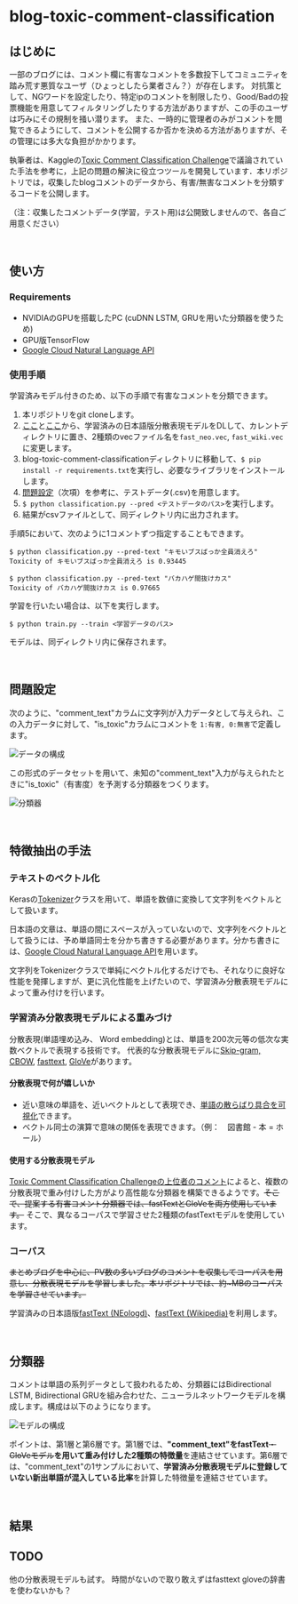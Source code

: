 # blog-toxic-comment-classification

## はじめに

一部のブログには、コメント欄に有害なコメントを多数投下してコミュニティを踏み荒す悪質なユーザ（ひょっとしたら業者さん？）が存在します。
対抗策として、NGワードを設定したり、特定ipのコメントを制限したり、Good/Badの投票機能を用意してフィルタリングしたりする方法がありますが、この手のユーザは巧みにその規制を掻い潜ります。
また、一時的に管理者のみがコメントを閲覧できるようにして、コメントを公開するか否かを決める方法がありますが、その管理には多大な負担がかかります。

執筆者は、Kaggleの[Toxic Comment Classification Challenge](https://www.kaggle.com/c/jigsaw-toxic-comment-classification-challenge)で議論されていた手法を参考に，上記の問題の解決に役立つツールを開発しています．本リポジトリでは，収集したblogコメントのデータから、有害/無害なコメントを分類するコードを公開します。

（注：収集したコメントデータ(学習，テスト用)は公開致しませんので、各自ご用意ください）

<br>

## 使い方
### Requirements

- NVIDIAのGPUを搭載したPC (cuDNN LSTM, GRUを用いた分類器を使うため)
- GPU版TensorFlow
- [Google Cloud Natural Language API](https://cloud.google.com/natural-language/docs/?hl=ja)

### 使用手順

学習済みモデル付きのため、以下の手順で有害なコメントを分類できます。

1. 本リポジトリをgit cloneします。
2. [ここ](https://drive.google.com/open?id=0ByFQ96A4DgSPUm9wVWRLdm5qbmc)と[ここ](https://www.dropbox.com/s/7digqy9ag3b9xeu/ja.tar.gz?dl=0)から、学習済みの日本語版分散表現モデルをDLして、カレントディレクトリに置き、2種類のvecファイル名を`fast_neo.vec`, `fast_wiki.vec`に変更します。
3. blog-toxic-comment-classificationディレクトリに移動して、`$ pip install -r requirements.txt`を実行し、必要なライブラリをインストールします。
4. [問題設定](https://github.com/ababa893/blog-toxic-comment-classification#%E5%95%8F%E9%A1%8C%E8%A8%AD%E5%AE%9A)（次項）を参考に、テストデータ(.csv)を用意します。
5. `$ python classification.py --pred <テストデータのパス>`を実行します。
6. 結果がcsvファイルとして、同ディレクトリ内に出力されます。

手順5において、次のように1コメントずつ指定することもできます。

```
$ python classification.py --pred-text "キモいブスばっか全員消えろ"
Toxicity of キモいブスばっか全員消えろ is 0.93445

$ python classification.py --pred-text "バカハゲ間抜けカス"
Toxicity of バカハゲ間抜けカス is 0.97665
```

学習を行いたい場合は、以下を実行します。

```$ python train.py --train <学習データのパス>```

モデルは、同ディレクトリ内に保存されます。

<br>

## 問題設定

次のように、"comment_text"カラムに文字列が入力データとして与えられ、この入力データに対して、"is_toxic"カラムにコメントを
`1:有害, 0:無害`で定義します。 


![データの構成](https://github.com/ababa893/blog-toxic-comment-classification/blob/images/data.png?raw=true)


この形式のデータセットを用いて、未知の"comment_text"入力が与えられたときに"is_toxic"（有害度）を予測する分類器をつくります。


![分類器](https://github.com/ababa893/blog-toxic-comment-classification/blob/images/classifier.png?raw=true)


<br>


## 特徴抽出の手法

### テキストのベクトル化

Kerasの[Tokenizer](https://keras.io/ja/preprocessing/text/)クラスを用いて、単語を数値に変換して文字列をベクトルとして扱います。

日本語の文章は、単語の間にスペースが入っていないので、文字列をベクトルとして扱うには、予め単語同士を分かち書きする必要があります。分かち書きには、[Google Cloud Natural Language API](https://cloud.google.com/natural-language/docs/?hl=ja)を用います。

文字列をTokenizerクラスで単純にベクトル化するだけでも、それなりに良好な性能を発揮しますが、更に汎化性能を上げたいので、学習済み分散表現モデルによって重み付けを行います。

### 学習済み分散表現モデルによる重みづけ

分散表現(単語埋め込み、 Word embedding)とは、単語を200次元等の低次な実数ベクトルで表現する技術です。
代表的な分散表現モデルに[Skip-gram, CBOW](https://arxiv.org/abs/1411.2738), [fasttext](https://github.com/facebookresearch/fastText), [GloVe](https://nlp.stanford.edu/projects/glove/)があります。
 
#### 分散表現で何が嬉しいか

 - 近い意味の単語を、近いベクトルとして表現でき、[単語の散らばり具合を可視化](https://sites.google.com/site/iwanamidatascience/_/rsrc/1468857206744/vol2/word-embedding/words.5k.thumbnail.png?height=600&width=600)できます。
 - ベクトル同士の演算で意味の関係を表現できます。（例：　図書館 - 本 = ホール）

#### 使用する分散表現モデル

[Toxic Comment Classification Challengeの上位者のコメント](https://www.kaggle.com/c/jigsaw-toxic-comment-classification-challenge/discussion/52644)によると、複数の分散表現で重み付けした方がより高性能な分類器を構築できるようです。~~そこで、提案する有害コメント分類器では、fastTextとGloVeを両方使用しています。~~
そこで、異なるコーパスで学習させた2種類のfastTextモデルを使用しています。

### コーパス

~~まとめブログを中心に、PV数の多いブログのコメントを収集してコーパスを用意し、分散表現モデルを学習しました。本リポジトリでは、約~MBのコーパスを学習させています。~~

学習済みの日本語版[fastText (NEologd)](https://qiita.com/Hironsan/items/8f7d35f0a36e0f99752c#fasttext)、[fastText (Wikipedia)](https://github.com/Kyubyong/wordvectors#pre-trained-models)を利用します。

<br>

## 分類器

コメントは単語の系列データとして扱われるため、分類器にはBidirectional LSTM, Bidirectional GRUを組み合わせた、ニューラルネットワークモデルを構成します。構成は以下のようになります。

![モデルの構成](https://github.com/ababa893/blog-toxic-comment-classification/blob/images/model_only_ftext.png?raw=true)

ポイントは、第1層と第6層です。第1層では、**"comment_text"をfastText**~~・GloVeモデル~~**を用いて重み付けした2種類の特徴量**を連結させています。第6層では、"comment_text"の1サンプルにおいて、**学習済み分散表現モデルに登録していない新出単語が混入している比率**を計算した特徴量を連結させています。

<br>

## 結果

## TODO
他の分散表現モデルも試す。
時間がないので取り敢えずはfasttext gloveの辞書を使わないかも？





